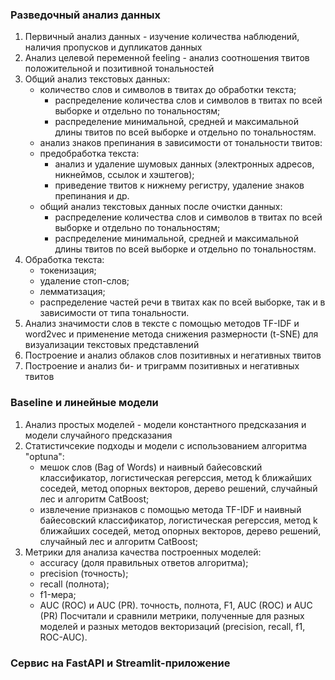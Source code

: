 ### Разведочный анализ данных
1. Первичный анализ данных - изучение количества наблюдений, наличия пропусков и дупликатов данных
2. Анализ целевой переменной feeling - анализ соотношения твитов положительной и позитивной тональностей
3. Общий анализ текстовых данных:
   * количество слов и символов в твитах до обработки текста;
     * распределение количества слов и символов в твитах по всей выборке и отдельно по тональностям;
     * распределение минимальной, средней и максимальной длины твитов по всей выборке и отдельно по тональностям.
   * анализ знаков препинания в зависимости от тональности твитов:
   * предобработка текста:
     * анализ и удаление шумовых данных (электронных адресов, никнеймов, ссылок и хэштегов);
     * приведение твитов к нижнему регистру, удаление знаков препинания и др.
   * общий анализ текстовых данных после очистки данных:
     * распределение количества слов и символов в твитах по всей выборке и отдельно по тональностям;
     * распределение минимальной, средней и максимальной длины твитов по всей выборке и отдельно по тональностям.
4. Обработка текста:
   * токенизация;
   * удаление стоп-слов;
   * лемматизация;
   * распределение частей речи в твитах как по всей выборке, так и в зависимости от типа тональности.
5. Анализ значимости слов в тексте с помощью методов TF-IDF и word2vec и применение метода снижения размерности (t-SNE) для визуализации текстовых представлений
6. Построение и анализ облаков слов позитивных и негативных твитов
7. Построение и анализ би- и триграмм позитивных и негативных твитов

### Baseline и линейные модели
1. Анализ простых моделей - модели константного предсказания и модели случайного предсказания 
2. Статистичсекие подходы и модели с использованием алгоритма "optuna":
   * мешок слов (Bag of Words) и наивный байесовский классификатор, логистическая регерссия, метод k ближайших соседей, метод опорных векторов, дерево решений, случайный лес и алгоритм CatBoost;
   * извлечение признаков с помощью метода TF-IDF и наивный байесовский классификатор, логистическая регерссия, метод k ближайших соседей, метод опорных векторов, дерево решений, случайный лес и алгоритм CatBoost;
3. Метрики для анализа качества построенных моделей:
   * accuracy (доля правильных ответов алгоритма);
   * precision (точность);
   * recall (полнота);
   * f1-мера;
   * AUC (ROC) и AUC (PR). точность, полнота, F1, AUC (ROC) и AUC (PR) Посчитали и сравнили метрики, полученные для разных моделей и разных методов векторизаций (precision, recall, f1, ROC-AUC).

### Сервис на FastAPI и Streamlit-приложение

